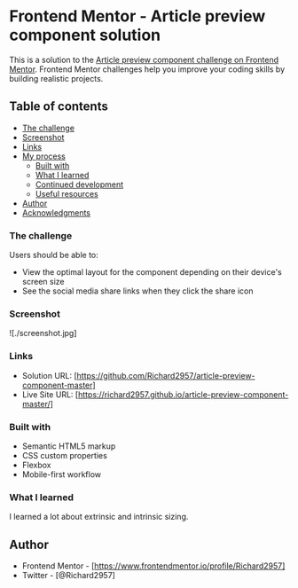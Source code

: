 # Frontend Mentor - Article preview component solution

This is a solution to the [Article preview component challenge on Frontend Mentor](https://www.frontendmentor.io/challenges/article-preview-component-dYBN_pYFT). Frontend Mentor challenges help you improve your coding skills by building realistic projects. 

## Table of contents

  - [The challenge](#the-challenge)
  - [Screenshot](#screenshot)
  - [Links](#links)
- [My process](#my-process)
  - [Built with](#built-with)
  - [What I learned](#what-i-learned)
  - [Continued development](#continued-development)
  - [Useful resources](#useful-resources)
- [Author](#author)
- [Acknowledgments](#acknowledgments)



### The challenge

Users should be able to:

- View the optimal layout for the component depending on their device's screen size
- See the social media share links when they click the share icon

### Screenshot

![./screenshot.jpg]



### Links

- Solution URL: [https://github.com/Richard2957/article-preview-component-master]
- Live Site URL: [https://richard2957.github.io/article-preview-component-master/]



### Built with

- Semantic HTML5 markup
- CSS custom properties
- Flexbox
- Mobile-first workflow

### What I learned

I learned a lot about extrinsic and intrinsic sizing. 

## Author


- Frontend Mentor - [https://www.frontendmentor.io/profile/Richard2957]
- Twitter - [@Richard2957]

